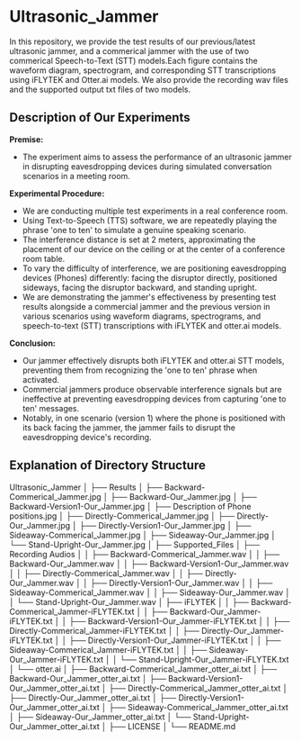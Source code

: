 # Ultrasonic_Jammer

In this repository, we provide the test results of our previous/latest ultrasonic jammer, and a commerical jammer with the use of two commerical Speech-to-Text (STT) models.Each figure contains the waveform diagram, spectrogram, and corresponding STT transcriptions using iFLYTEK and Otter.ai models. We also provide the recording wav files and the supported output txt files of two models.

## Description of Our Experiments

**Premise:**
- The experiment aims to assess the performance of an ultrasonic jammer in disrupting eavesdropping devices during simulated conversation scenarios in a meeting room.

**Experimental Procedure:**
- We are conducting multiple test experiments in a real conference room.
- Using Text-to-Speech (TTS) software, we are repeatedly playing the phrase 'one to ten' to simulate a genuine speaking scenario.
- The interference distance is set at 2 meters, approximating the placement of our device on the ceiling or at the center of a conference room table.
- To vary the difficulty of interference, we are positioning eavesdropping devices (Phones) differently: facing the disruptor directly, positioned sideways, facing the disruptor backward, and standing upright.
- We are demonstrating the jammer's effectiveness by presenting test results alongside a commercial jammer and the previous version in various scenarios using waveform diagrams, spectrograms, and speech-to-text (STT) transcriptions with iFLYTEK and otter.ai models.

**Conclusion:**
- Our jammer effectively disrupts both iFLYTEK and otter.ai STT models, preventing them from recognizing the 'one to ten' phrase when activated.
- Commercial jammers produce observable interference signals but are ineffective at preventing eavesdropping devices from capturing 'one to ten' messages.
- Notably, in one scenario (version 1) where the phone is positioned with its back facing the jammer, the jammer fails to disrupt the eavesdropping device's recording.

## Explanation of Directory Structure

Ultrasonic_Jammer
│
├── Results
│   ├── Backward-Commerical_Jammer.jpg
│   ├── Backward-Our_Jammer.jpg
│   ├── Backward-Version1-Our_Jammer.jpg
│   ├── Description of Phone positions.jpg
│   ├── Directly-Commerical_Jammer.jpg
│   ├── Directly-Our_Jammer.jpg
│   ├── Directly-Version1-Our_Jammer.jpg
│   ├── Sideaway-Commerical_Jammer.jpg
│   ├── Sideaway-Our_Jammer.jpg
│   └── Stand-Upright-Our_Jammer.jpg
│
├── Supported_Files
│   ├── Recording Audios
│   │   ├── Backward-Commerical_Jammer.wav
│   │   ├── Backward-Our_Jammer.wav
│   │   ├── Backward-Version1-Our_Jammer.wav
│   │   ├── Directly-Commerical_Jammer.wav
│   │   ├── Directly-Our_Jammer.wav
│   │   ├── Directly-Version1-Our_Jammer.wav
│   │   ├── Sideaway-Commerical_Jammer.wav
│   │   ├── Sideaway-Our_Jammer.wav
│   │   └── Stand-Upright-Our_Jammer.wav
│   ├── iFLYTEK
│   │   ├── Backward-Commerical_Jammer-iFLYTEK.txt
│   │   ├── Backward-Our_Jammer-iFLYTEK.txt
│   │   ├── Backward-Version1-Our_Jammer-iFLYTEK.txt
│   │   ├── Directly-Commerical_Jammer-iFLYTEK.txt
│   │   ├── Directly-Our_Jammer-iFLYTEK.txt
│   │   ├── Directly-Version1-Our_Jammer-iFLYTEK.txt
│   │   ├── Sideaway-Commerical_Jammer-iFLYTEK.txt
│   │   ├── Sideaway-Our_Jammer-iFLYTEK.txt
│   │   └── Stand-Upright-Our_Jammer-iFLYTEK.txt
│   └── otter.ai
│       ├── Backward-Commerical_Jammer_otter_ai.txt
│       ├── Backward-Our_Jammer_otter_ai.txt
│       ├── Backward-Version1-Our_Jammer_otter_ai.txt
│       ├── Directly-Commerical_Jammer_otter_ai.txt
│       ├── Directly-Our_Jammer_otter_ai.txt
│       ├── Directly-Version1-Our_Jammer_otter_ai.txt
│       ├── Sideaway-Commerical_Jammer_otter_ai.txt
│       ├── Sideaway-Our_Jammer_otter_ai.txt
│       └── Stand-Upright-Our_Jammer_otter_ai.txt
│
├── LICENSE
│
└── README.md


